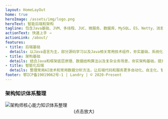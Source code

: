 ```yaml
---
layout: HomeLayOut
home: true
heroImage: /assets/img/logo.png
heroText: 智能后端和架构
tagline: 包含Java基础、JVM、多线程、JUC、微服务、数据库、MySQL、ES、Netty、消息队列、分布式、集群、多线程、架构设计、性能调优、设计模式、数据结构、算法分析、动态规划、AI数学基础、数据建模、工程管理、读书笔记...
actionText: 快速上手 →
actionLink: /about/
features:
- title: 后端基础
  details: 以Java语言为主，部分源码学习以及Java相关常用技术组件，夯实基础，系统化知识学习，减少碎片化学习。
- title: 架构基础
  details: 结合Java和框架底层原理、数据结构算法以及复杂业务场景，夯实架构基础，提升架构设计和系统优化能力。
- title: 智能化后端
  details: 整理常用AI技术和常用数据分析方法，让后端代码和服务更多自动化、自主化、智能化，提升后端智能化能力。
footer: 鄂ICP备19019062号-1 | Landry | © 2020-Present
---
```

### 架构知识体系整理
<img class= "zoom-custom-imgs" :src="$withBase('/assets/img/home/Arch1.png')" alt="架构师核心能力知识体系整理">
<center>(点击放大)</center>

### 

